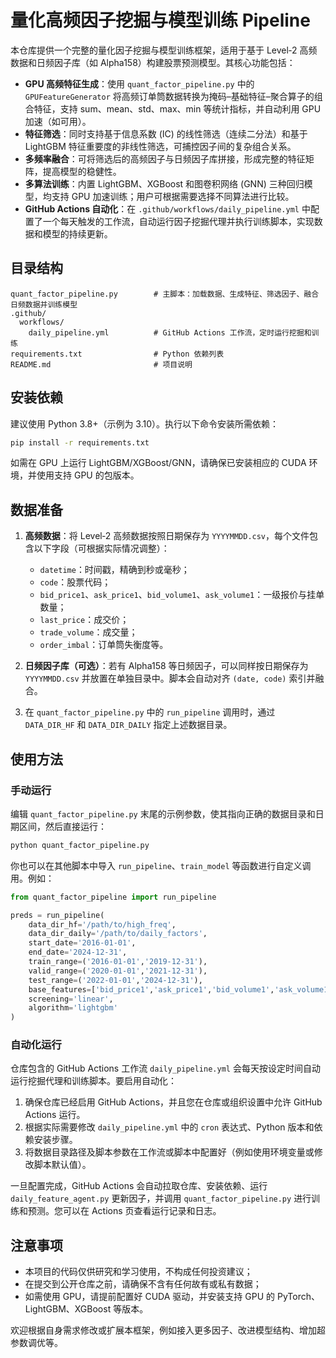 # 量化高频因子挖掘与模型训练 Pipeline

本仓库提供一个完整的量化因子挖掘与模型训练框架，适用于基于 Level‑2 高频数据和日频因子库（如 Alpha158）构建股票预测模型。其核心功能包括：

* **GPU 高频特征生成**：使用 `quant_factor_pipeline.py` 中的 `GPUFeatureGenerator` 将高频订单筒数据转换为掩码–基础特征–聚合算子的组合特征，支持 sum、mean、std、max、min 等统计指标，并自动利用 GPU 加速（如可用）。
* **特征筛选**：同时支持基于信息系数 (IC) 的线性筛选（连续二分法）和基于 LightGBM 特征重要度的非线性筛选，可捕控因子间的复杂组合关系。
* **多频率融合**：可将筛选后的高频因子与日频因子库拼接，形成完整的特征矩阵，提高模型的稳健性。
* **多算法训练**：内置 LightGBM、XGBoost 和图卷积网络 (GNN) 三种回归模型，均支持 GPU 加速训练；用户可根据需要选择不同算法进行比较。
* **GitHub Actions 自动化**：在 `.github/workflows/daily_pipeline.yml` 中配置了一个每天触发的工作流，自动运行因子挖掘代理并执行训练脚本，实现数据和模型的持续更新。

## 目录结构

```
quant_factor_pipeline.py        # 主脚本：加载数据、生成特征、筛选因子、融合日频数据并训练模型
.github/
  workflows/
    daily_pipeline.yml          # GitHub Actions 工作流，定时运行挖掘和训练
requirements.txt                # Python 依赖列表
README.md                       # 项目说明
```

## 安装依赖

建议使用 Python 3.8+（示例为 3.10）。执行以下命令安装所需依赖：

```bash
pip install -r requirements.txt
```

如需在 GPU 上运行 LightGBM/XGBoost/GNN，请确保已安装相应的 CUDA 环境，并使用支持 GPU 的包版本。

## 数据准备

1. **高频数据**：将 Level‑2 高频数据按照日期保存为 `YYYYMMDD.csv`，每个文件包含以下字段（可根据实际情况调整）：
   - `datetime`：时间戳，精确到秒或毫秒；
   - `code`：股票代码；
   - `bid_price1`、`ask_price1`、`bid_volume1`、`ask_volume1`：一级报价与挂单数量；
   - `last_price`：成交价；
   - `trade_volume`：成交量；
   - `order_imbal`：订单筒失衡度等。

2. **日频因子库（可选）**：若有 Alpha158 等日频因子，可以同样按日期保存为 `YYYYMMDD.csv` 并放置在单独目录中。脚本会自动对齐 `(date, code)` 索引并融合。

3. 在 `quant_factor_pipeline.py` 中的 `run_pipeline` 调用时，通过 `DATA_DIR_HF` 和 `DATA_DIR_DAILY` 指定上述数据目录。

## 使用方法

### 手动运行

编辑 `quant_factor_pipeline.py` 末尾的示例参数，使其指向正确的数据目录和日期区间，然后直接运行：

```bash
python quant_factor_pipeline.py
```

你也可以在其他脚本中导入 `run_pipeline`、`train_model` 等函数进行自定义调用。例如：

```python
from quant_factor_pipeline import run_pipeline

preds = run_pipeline(
    data_dir_hf='/path/to/high_freq',
    data_dir_daily='/path/to/daily_factors',
    start_date='2016-01-01',
    end_date='2024-12-31',
    train_range=('2016-01-01','2019-12-31'),
    valid_range=('2020-01-01','2021-12-31'),
    test_range=('2022-01-01','2024-12-31'),
    base_features=['bid_price1','ask_price1','bid_volume1','ask_volume1','last_price','trade_volume','order_imbal'],
    screening='linear',
    algorithm='lightgbm'
)
```

### 自动化运行

仓库包含的 GitHub Actions 工作流 `daily_pipeline.yml` 会每天按设定时间自动运行挖掘代理和训练脚本。要启用自动化：

1. 确保仓库已经启用 GitHub Actions，并且您在仓库或组织设置中允许 GitHub Actions 运行。
2. 根据实际需要修改 `daily_pipeline.yml` 中的 `cron` 表达式、Python 版本和依赖安装步骤。
3. 将数据目录路径及脚本参数在工作流或脚本中配置好（例如使用环境变量或修改脚本默认值）。

一旦配置完成，GitHub Actions 会自动拉取仓库、安装依赖、运行 `daily_feature_agent.py` 更新因子，并调用 `quant_factor_pipeline.py` 进行训练和预测。您可以在 Actions 页查看运行记录和日志。

## 注意事项

* 本项目的代码仅供研究和学习使用，不构成任何投资建议；
* 在提交到公开仓库之前，请确保不含有任何故有或私有数据；
* 如需使用 GPU，请提前配置好 CUDA 驱动，并安装支持 GPU 的 PyTorch、LightGBM、XGBoost 等版本。

欢迎根据自身需求修改或扩展本框架，例如接入更多因子、改进模型结构、增加超参数调优等。
